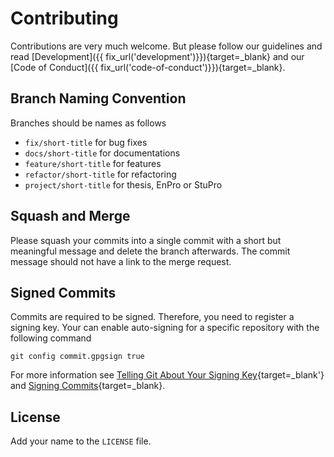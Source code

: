 # Contributing

Contributions are very much welcome. 
But please follow our guidelines and read [Development]({{ fix_url('development')}}){target=_blank} and our [Code of Conduct]({{ fix_url('code-of-conduct')}}){target=_blank}.

## Branch Naming Convention

Branches should be names as follows

- `fix/short-title` for bug fixes
- `docs/short-title` for documentations
- `feature/short-title` for features
- `refactor/short-title` for refactoring
- `project/short-title` for thesis, EnPro or StuPro

## Squash and Merge

Please squash your commits into a single commit with a short but meaningful message and delete the branch afterwards.
The commit message should not have a link to the merge request.

## Signed Commits

Commits are required to be signed.
Therefore, you need to register a signing key. 
Your can enable auto-signing for a specific repository with the following command

```linenums="1"
git config commit.gpgsign true
```

For more information see [Telling Git About Your Signing Key](https://docs.github.com/en/authentication/managing-commit-signature-verification/telling-git-about-your-signing-key){target=_blank'} and [Signing Commits](https://docs.github.com/en/authentication/managing-commit-signature-verification/signing-commits){target=_blank}.

## License

Add your name to the `LICENSE` file.